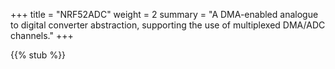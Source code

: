 +++
title = "NRF52ADC"
weight = 2
summary = "A DMA-enabled analogue to digital converter abstraction, supporting the use of multiplexed DMA/ADC channels."
+++

{{% stub %}}